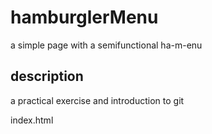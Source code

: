 # hamburglerMenu
a simple page with a semifunctional ha-m-enu
## description
a practical exercise and introduction to git

index.html
